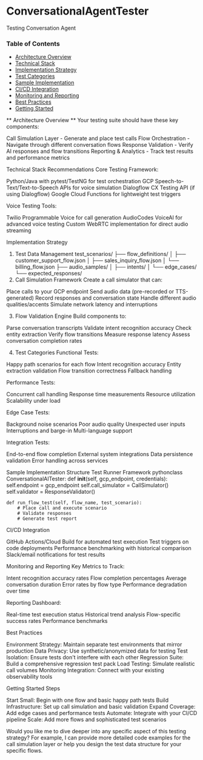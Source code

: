 # ConversationalAgentTester
Testing Conversation Agent

### Table of Contents
- [Architecture Overview](#architecture-overview)
- [Technical Stack](#technical-stack)
- [Implementation Strategy](#implementation-strategy)
- [Test Categories](#test-categories)
- [Sample Implementation](#sample-implementation)
- [CI/CD Integration](#cicd-integration)
- [Monitoring and Reporting](#monitoring-and-reporting)
- [Best Practices](#best-practices)
- [Getting Started](#getting-started)



** Architecture Overview **
Your testing suite should have these key components:

Call Simulation Layer - Generate and place test calls
Flow Orchestration - Navigate through different conversation flows
Response Validation - Verify AI responses and flow transitions
Reporting & Analytics - Track test results and performance metrics

Technical Stack Recommendations
Core Testing Framework:

Python/Java with pytest/TestNG for test orchestration
GCP Speech-to-Text/Text-to-Speech APIs for voice simulation
Dialogflow CX Testing API (if using Dialogflow)
Google Cloud Functions for lightweight test triggers

Voice Testing Tools:

Twilio Programmable Voice for call generation
AudioCodes VoiceAI for advanced voice testing
Custom WebRTC implementation for direct audio streaming

Implementation Strategy
1. Test Data Management
test_scenarios/
├── flow_definitions/
│   ├── customer_support_flow.json
│   ├── sales_inquiry_flow.json
│   └── billing_flow.json
├── audio_samples/
│   ├── intents/
│   └── edge_cases/
└── expected_responses/
2. Call Simulation Framework
Create a call simulator that can:

Place calls to your GCP endpoint
Send audio data (pre-recorded or TTS-generated)
Record responses and conversation state
Handle different audio qualities/accents
Simulate network latency and interruptions

3. Flow Validation Engine
Build components to:

Parse conversation transcripts
Validate intent recognition accuracy
Check entity extraction
Verify flow transitions
Measure response latency
Assess conversation completion rates

4. Test Categories
Functional Tests:

Happy path scenarios for each flow
Intent recognition accuracy
Entity extraction validation
Flow transition correctness
Fallback handling

Performance Tests:

Concurrent call handling
Response time measurements
Resource utilization
Scalability under load

Edge Case Tests:

Background noise scenarios
Poor audio quality
Unexpected user inputs
Interruptions and barge-in
Multi-language support

Integration Tests:

End-to-end flow completion
External system integrations
Data persistence validation
Error handling across services

Sample Implementation Structure
Test Runner Framework
pythonclass ConversationalAITester:
    def __init__(self, gcp_endpoint, credentials):
        self.endpoint = gcp_endpoint
        self.call_simulator = CallSimulator()
        self.validator = ResponseValidator()
        
    def run_flow_test(self, flow_name, test_scenario):
        # Place call and execute scenario
        # Validate responses
        # Generate test report
CI/CD Integration

GitHub Actions/Cloud Build for automated test execution
Test triggers on code deployments
Performance benchmarking with historical comparison
Slack/email notifications for test results

Monitoring and Reporting
Key Metrics to Track:

Intent recognition accuracy rates
Flow completion percentages
Average conversation duration
Error rates by flow type
Performance degradation over time

Reporting Dashboard:

Real-time test execution status
Historical trend analysis
Flow-specific success rates
Performance benchmarks

Best Practices

Environment Strategy: Maintain separate test environments that mirror production
Data Privacy: Use synthetic/anonymized data for testing
Test Isolation: Ensure tests don't interfere with each other
Regression Suite: Build a comprehensive regression test pack
Load Testing: Simulate realistic call volumes
Monitoring Integration: Connect with your existing observability tools

Getting Started Steps

Start Small: Begin with one flow and basic happy path tests
Build Infrastructure: Set up call simulation and basic validation
Expand Coverage: Add edge cases and performance tests
Automate: Integrate with your CI/CD pipeline
Scale: Add more flows and sophisticated test scenarios

Would you like me to dive deeper into any specific aspect of this testing strategy? For example, I can provide more detailed code examples for the call simulation layer or help you design the test data structure for your specific flows.